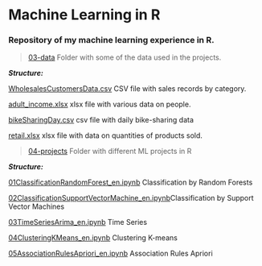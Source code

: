 # Machine Learning in R

### Repository of my machine learning experience in R.

>[03-data](https://github.com/E-man85/ML-R/tree/main/03-data) Folder with some of the data used in the projects.

***Structure:***

[WholesalesCustomersData.csv](https://github.com/E-man85/ML-R/blob/main/03-data/WholesaleCustomersData.csv) CSV file with sales records by category.

[adult_income.xlsx](https://github.com/E-man85/ML-R/blob/main/03-data/adult_income.xlsx) xlsx file with various data on people.

[bikeSharingDay.csv](https://github.com/E-man85/ML-R/blob/main/03-data/bikeSharingDay.csv) csv file with daily bike-sharing data

[retail.xlsx](https://github.com/E-man85/ML-R/blob/main/03-data/retail.xlsx) xlsx file with data on quantities of products sold.

>[04-projects](https://github.com/E-man85/ML-R/tree/main/04-projects) Folder with different ML projects in R

***Structure:***

[01ClassificationRandomForest_en.ipynb](https://github.com/E-man85/ML-R/blob/main/04-projects/01ClassificationRandomForest_en.ipynb) Classification by Random Forests

[02ClassificationSupportVectorMachine_en.ipynb](https://github.com/E-man85/ML-R/blob/main/04-projects/02ClassificationSupportVectorMachine_en.ipynb)Classification by Support Vector Machines

[03TimeSeriesArima_en.ipynb](https://github.com/E-man85/ML-R/blob/main/04-projects/03TimeSeriesArima_en.ipynb) Time Series

[04ClusteringKMeans_en.ipynb](https://github.com/E-man85/ML-R/blob/main/04-projects/04ClusteringKMeans_en.ipynb) Clustering K-means

[05AssociationRulesApriori_en.ipynb](https://github.com/E-man85/ML-R/blob/main/04-projects/05AssociationRulesApriori_en.ipynb) Association Rules Apriori